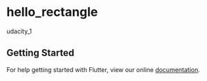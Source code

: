 # hello_rectangle

udacity_1

## Getting Started

For help getting started with Flutter, view our online
[documentation](http://flutter.io/).
